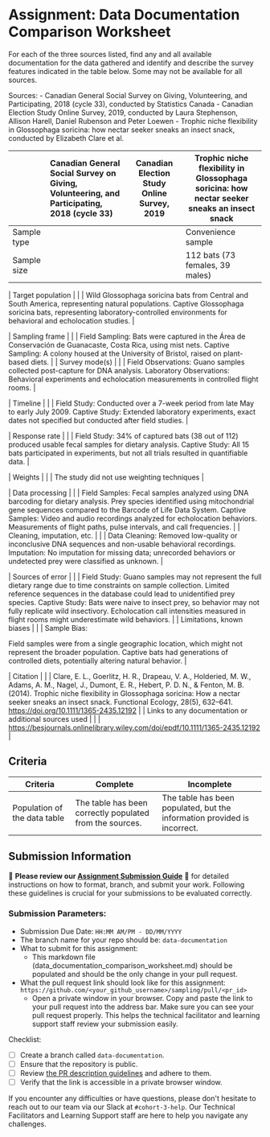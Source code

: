 # Assignment: Data Documentation Comparison Worksheet

For each of the three sources listed, find any and all available documentation for the data gathered and identify and describe the survey features indicated in the table below. Some may not be available for all sources.

Sources: - Canadian General Social Survey on Giving, Volunteering, and Participating, 2018 (cycle 33), conducted by Statistics Canada - Canadian Election Study Online Survey, 2019, conducted by Laura Stephenson, Allison Harell, Daniel Rubenson and Peter Loewen - Trophic niche flexibility in Glossophaga soricina: how nectar seeker sneaks an insect snack, conducted by Elizabeth Clare et al.

|                                                       | Canadian General Social Survey on Giving, Volunteering, and Participating, 2018 (cycle 33) | Canadian Election Study Online Survey, 2019 | Trophic niche flexibility in Glossophaga soricina: how nectar seeker sneaks an insect snack |
|----------------|:--------------------|----------------|---------------------|
| Sample type                                           |                                                                                            |                                             | Convenience sample                                                                                       |
| Sample size                                           |                                                                                            |                                             |   112 bats (73 females, 39 males)                                                                                           |

| Target population                                     |                                                                                            |                                             | Wild Glossophaga soricina bats from Central and South America, representing natural populations.
Captive Glossophaga soricina bats, representing laboratory-controlled environments for behavioral and echolocation studies.                                                                                            |

| Sampling frame                                        |                                                                                            |                                             | Field Sampling: Bats were captured in the Área de Conservación de Guanacaste, Costa Rica, using mist nets.
Captive Sampling: A colony housed at the University of Bristol, raised on plant-based diets.
                                                                                            |
| Survey mode(s)                                        |                                                                                            |                                             | Field Observations: Guano samples collected post-capture for DNA analysis.
Laboratory Observations: Behavioral experiments and echolocation measurements in controlled flight rooms.                                                                                            |

| Timeline                                              |                                                                                            |                                             |  Field Study: Conducted over a 7-week period from late May to early July 2009.
Captive Study: Extended laboratory experiments, exact dates not specified but conducted after field studies.                                                                                           |

| Response rate                                         |                                                                                            |                                             |   Field Study: 34% of captured bats (38 out of 112) produced usable fecal samples for dietary analysis.
Captive Study: All 15 bats participated in experiments, but not all trials resulted in quantifiable data.                                                                                          |

| Weights                                               |                                                                                            |                                             |   The study did not use weighting techniques                                                                                          |

| Data processing                                       |                                                                                            |                                             | Field Samples:
Fecal samples analyzed using DNA barcoding for dietary analysis.
Prey species identified using mitochondrial gene sequences compared to the Barcode of Life Data System.
Captive Samples:
Video and audio recordings analyzed for echolocation behaviors.
Measurements of flight paths, pulse intervals, and call frequencies.
                                                                                            |
| Cleaning, imputation, etc.                            |                                                                                            |                                             |     Data Cleaning: Removed low-quality or inconclusive DNA sequences and non-usable behavioral recordings.
Imputation: No imputation for missing data; unrecorded behaviors or undetected prey were classified as unknown.                                                                                        |

| Sources of error                                      |                                                                                            |                                             |   Field Study:
Guano samples may not represent the full dietary range due to time constraints on sample collection.
Limited reference sequences in the database could lead to unidentified prey species.
Captive Study:
Bats were naive to insect prey, so behavior may not fully replicate wild insectivory.
Echolocation call intensities measured in flight rooms might underestimate wild behaviors.
                                                                                          |
| Limitations, known biases                             |                                                                                            |                                             |   Sample Bias:

Field samples were from a single geographic location, which might not represent the broader population.
Captive bats had generations of controlled diets, potentially altering natural behavior.                                                                                          |

| Citation                                              |                                                                                            |                                             | Clare, E. L., Goerlitz, H. R., Drapeau, V. A., Holderied, M. W., Adams, A. M., Nagel, J., Dumont, E. R., Hebert, P. D. N., & Fenton, M. B. (2014). Trophic niche flexibility in Glossophaga soricina: How a nectar seeker sneaks an insect snack. Functional Ecology, 28(5), 632–641. https://doi.org/10.1111/1365-2435.12192                                                                                            |
| Links to any documentation or additional sources used |                                                                                            |                                             |  https://besjournals.onlinelibrary.wiley.com/doi/epdf/10.1111/1365-2435.12192                                                                                           |

## Criteria

|Criteria|Complete|Incomplete|
|--------|----|----|
|Population of the data table|The table has been correctly populated from the sources.|The table has been populated, but the information provided is incorrect.|

## Submission Information

🚨 **Please review our [Assignment Submission Guide](https://github.com/UofT-DSI/onboarding/blob/main/onboarding_documents/submissions.md)** 🚨 for detailed instructions on how to format, branch, and submit your work. Following these guidelines is crucial for your submissions to be evaluated correctly.

### Submission Parameters:
* Submission Due Date: `HH:MM AM/PM - DD/MM/YYYY`
* The branch name for your repo should be: `data-documentation`
* What to submit for this assignment:
     * This markdown file (data_documentation_comparison_worksheet.md) should be populated and should be the only change in your pull request.
* What the pull request link should look like for this assignment: `https://github.com/<your_github_username>/sampling/pull/<pr_id>`
     * Open a private window in your browser. Copy and paste the link to your pull request into the address bar. Make sure you can see your pull request properly. This helps the technical facilitator and learning support staff review your submission easily.

Checklist:
- [ ] Create a branch called `data-documentation`.
- [ ] Ensure that the repository is public.
- [ ] Review [the PR description guidelines](https://github.com/UofT-DSI/onboarding/blob/main/onboarding_documents/submissions.md#guidelines-for-pull-request-descriptions) and adhere to them.
- [ ] Verify that the link is accessible in a private browser window.

If you encounter any difficulties or have questions, please don't hesitate to reach out to our team via our Slack at `#cohort-3-help`. Our Technical Facilitators and Learning Support staff are here to help you navigate any challenges.
